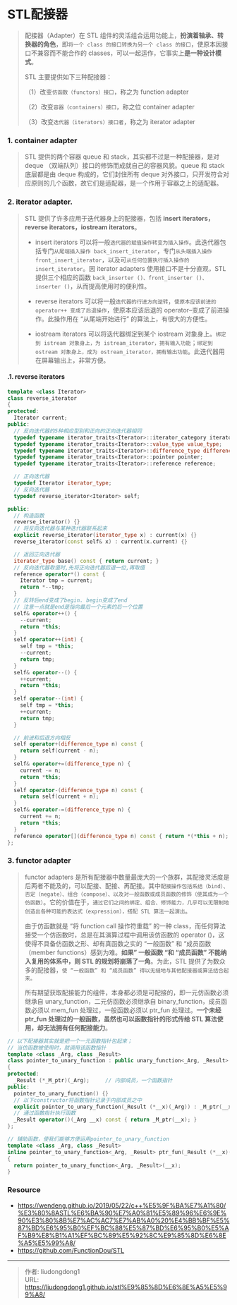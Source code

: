# STL配接器


> 配接器（Adapter）在 STL 组件的灵活组合运用功能上，**扮演着轴承、转换器的角色**，即`将一个 class 的接口转换为另一个 class 的接口`，使原本因接口不兼容而不能合作的 classes，可以一起运作，它事实上**是一种设计模式**。
>
> STL 主要提供如下三种配接器：
>
> （1）改变`仿函数（functors）接口`，称之为 function adapter
>
> （2）改变`容器（containers）接口`，称之位 container adapter
>
> （3）改变`迭代器（iterators）接口者`，称之为 iterator adapter

### 1. container adapter

> STL 提供的两个容器 queue 和 stack，其实都不过是一种配接器，是对 deque （双端队列）接口的修饰而成就自己的容器风貌。queue 和 stack 底层都是由 deque 构成的，它们封住所有 deque 对外接口，只开发符合对应原则的几个函数，故它们是适配器，是一个作用于容器之上的适配器。

### 2. iterator adapter. 

> STL 提供了许多应用于迭代器身上的配接器，包括 **insert iterators，reverse iterators，iostream iterators**。
>
> - insert iterators 可以将一般`迭代器的赋值操作转变为插入操作`。此迭代器包括专门`从尾端插入操作 back_insert_iterator`，专门`从头端插入操作 front_insert_iterator`，以及可`从任何位置执行插入操作的 insert_iterator`。因 iterator adapters 使用接口不是十分直观，STL 提供三个相应的函数 `back_inserter ()、front_inserter ()、inserter ()`，从而提高使用时的便利性。
>
> - reverse iterators 可以将一般`迭代器的行进方向逆转`，`使原本应该前进的 operator++ 变成了后退操作`，使原本应该后退的 operator–变成了前进操作。此操作用在 “从尾端开始进行” 的算法上，有很大的方便性。
>
> - iostream iterators 可以将迭代器绑定到某个 iostream 对象身上。`绑定到 istream 对象身上，为 istream_iterator，拥有输入功能`；`绑定到 ostream 对象身上，成为 ostream_iterator，拥有输出功能`。此迭代器用在屏幕输出上，非常方便。

#### .1. reverse iterators

```c++
template <class Iterator>
class reverse_iterator
{
protected:
  Iterator current;
public:
  // 反向迭代器的5种相应型别和正向的正向迭代器相同
  typedef typename iterator_traits<Iterator>::iterator_category iterator_category;
  typedef typename iterator_traits<Iterator>::value_type value_type;
  typedef typename iterator_traits<Iterator>::difference_type difference_type;
  typedef typename iterator_traits<Iterator>::pointer pointer;
  typedef typename iterator_traits<Iterator>::reference reference;

  // 正向迭代器
  typedef Iterator iterator_type;
  // 反向迭代器
  typedef reverse_iterator<Iterator> self;

public:
  // 构造函数
  reverse_iterator() {}
  // 将反向迭代器与某种迭代器联系起来
  explicit reverse_iterator(iterator_type x) : current(x) {}
  reverse_iterator(const self& x) : current(x.current) {}

  // 返回正向迭代器      
  iterator_type base() const { return current; }
  // 反向迭代器取值时,先将正向迭代器后退一位,再取值
  reference operator*() const {
    Iterator tmp = current;
    return *--tmp;
  }
  // 反转后end变成了begin. begin变成了end
  // 注意一点就是end是指向最后一个元素的后一个位置
  self& operator++() {
    --current;
    return *this;
  }
  self operator++(int) {
    self tmp = *this;
    --current;
    return tmp;
  }
  self& operator--() {
    ++current;
    return *this;
  }
  self operator--(int) {
    self tmp = *this;
    ++current;
    return tmp;
  }

  // 前进和后退方向相反
  self operator+(difference_type n) const {
    return self(current - n);
  }
  self& operator+=(difference_type n) {
    current -= n;
    return *this;
  }
  self operator-(difference_type n) const {
    return self(current + n);
  }
  self& operator-=(difference_type n) {
    current += n;
    return *this;
  }
  reference operator[](difference_type n) const { return *(*this + n); }  
};
```

### 3.  functor adapter

> functor adapters 是所有配接器中数量最庞大的一个族群，其配接灵活度是后两者不能及的，可以配接、配接、再配接。其中`配接操作包括系结（bind）、否定（negate）、组合（compose）、以及对一般函数或成员函数的修饰（使其成为一个仿函数）`。它的价值在于，`通过它们之间的绑定、组合、修饰能力，几乎可以无限制地创造出各种可能的表达式（expression），搭配 STL 算法一起演出`。
>
> 由于仿函数就是 “将 function call 操作符重载” 的一种 class，而任何算法接受一个仿函数时，总是在其演算过程中调用该仿函数的 operator ()，这使得不具备仿函数之形、却有真函数之实的 “一般函数” 和 “成员函数（member functions）感到为难。**如果” 一般函数 “和 “成员函数” 不能纳入复用的体系中，则 STL 的规划将崩落了一角**。为此，STL 提供了为数众多的配接器，`使 “一般函数” 和 “成员函数” 得以无缝地与其他配接器或算法结合起来。`
>
> 所有期望获取配接能力的组件，本身都必须是可配接的，即一元仿函数必须继承自 unary_function，二元仿函数必须继承自 binary_function，成员函数必须以 mem_fun 处理过，一般函数必须以 ptr_fun 处理过。**一个未经 ptr_fun 处理过的一般函数，虽然也可以函数指针的形式传给 STL 算法使用，却无法拥有任何配接能力**。

```c++
// 以下配接器其实就是把一个一元函数指针包起来；
// 当仿函数被使用时，就调用该函数指针
template <class _Arg, class _Result>
class pointer_to_unary_function : public unary_function<_Arg, _Result> 
{
protected:
  _Result (*_M_ptr)(_Arg);     // 内部成员，一个函数指针
public:
  pointer_to_unary_function() {}
  // 以下constructor将函数指针记录于内部成员之中
  explicit pointer_to_unary_function(_Result (*__x)(_Arg)) : _M_ptr(__x) {}
  // 通过函数指针执行函数
  _Result operator()(_Arg __x) const { return _M_ptr(__x); }
};

// 辅助函数，使我们能够方便运用pointer_to_unary_function
template <class _Arg, class _Result>
inline pointer_to_unary_function<_Arg, _Result> ptr_fun(_Result (*__x)(_Arg))
{
  return pointer_to_unary_function<_Arg, _Result>(__x);
}
```

### Resource

- https://wendeng.github.io/2019/05/22/c++%E5%9F%BA%E7%A1%80/%E3%80%8ASTL%E6%BA%90%E7%A0%81%E5%89%96%E6%9E%90%E3%80%8B%E7%AC%AC7%E7%AB%A0%20%E4%BB%BF%E5%87%BD%E6%95%B0%EF%BC%88%E5%87%BD%E6%95%B0%E5%AF%B9%E8%B1%A1%EF%BC%89%E5%92%8C%E9%85%8D%E6%8E%A5%E5%99%A8/
- https://github.com/FunctionDou/STL

---

> 作者: liudongdong1  
> URL: https://liudongdong1.github.io/stl%E9%85%8D%E6%8E%A5%E5%99%A8/  

